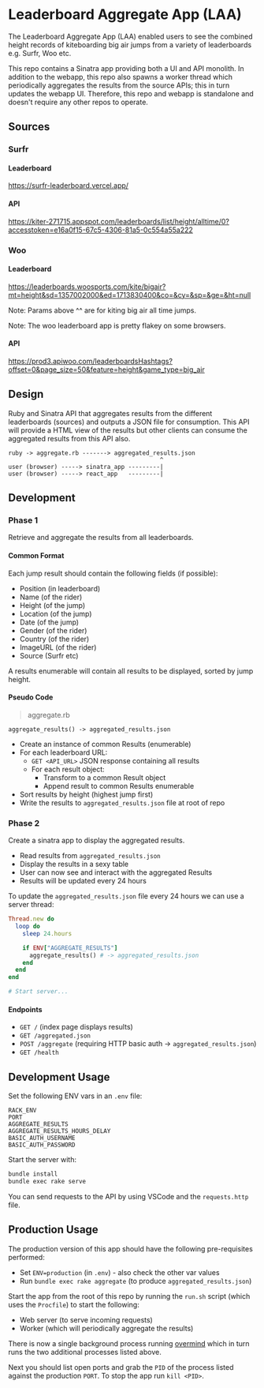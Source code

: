 
# Leaderboard Aggregate App (LAA)

The Leaderboard Aggregate App (LAA) enabled users to see the combined height records of kiteboarding big air jumps from a variety of leaderboards e.g. Surfr, Woo etc.

This repo contains a Sinatra app providing both a UI and API monolith. In addition to the webapp, this repo also spawns a worker thread which periodically aggregates the results from the source APIs; this in turn updates the webapp UI. Therefore, this repo and webapp is standalone and doesn't require any other repos to operate.

## Sources

### Surfr

#### Leaderboard

https://surfr-leaderboard.vercel.app/

#### API

https://kiter-271715.appspot.com/leaderboards/list/height/alltime/0?accesstoken=e16a0f15-67c5-4306-81a5-0c554a55a222

### Woo

#### Leaderboard

https://leaderboards.woosports.com/kite/bigair?mt=height&sd=1357002000&ed=1713830400&co=&cy=&sp=&ge=&ht=null

Note: Params above ^^ are for kiting big air all time jumps.

Note: The woo leaderboard app is pretty flakey on some browsers.

#### API

https://prod3.apiwoo.com/leaderboardsHashtags?offset=0&page_size=50&feature=height&game_type=big_air

## Design

Ruby and Sinatra API that aggregates results from the different leaderboards (sources) and outputs a JSON file for consumption. This API will provide a HTML view of the results but other clients can consume the aggregated results from this API also.

```text
ruby -> aggregate.rb -------> aggregated_results.json
                                           ^
user (browser) -----> sinatra_app ---------|
user (browser) -----> react_app   ---------|
```

## Development

### Phase 1

Retrieve and aggregate the results from all leaderboards.

#### Common Format

Each jump result should contain the following fields (if possible):

- Position (in leaderboard)
- Name (of the rider)
- Height (of the jump)
- Location (of the jump)
- Date (of the jump)
- Gender (of the rider)
- Country (of the rider)
- ImageURL (of the rider)
- Source (Surfr etc)

A results enumerable will contain all results to be displayed, sorted by jump height.

#### Pseudo Code

> aggregate.rb

```
aggregate_results() -> aggregated_results.json
```

- Create an instance of common Results (enumerable)
- For each leaderboard URL:
    - `GET <API_URL>` JSON response containing all results
    - For each result object:
        - Transform to a common Result object
        - Append result to common Results enumerable
- Sort results by height (highest jump first)
- Write the results to `aggregated_results.json` file at root of repo

### Phase 2

Create a sinatra app to display the aggregated results.

- Read results from `aggregated_results.json`
- Display the results in a sexy table
- User can now see and interact with the aggregated Results
- Results will be updated every 24 hours

To update the `aggregated_results.json` file every 24 hours we can use a server thread:

```ruby
Thread.new do
  loop do
    sleep 24.hours

    if ENV["AGGREGATE_RESULTS"]
      aggregate_results() # -> aggregated_results.json
    end
  end
end

# Start server...
```

#### Endpoints

- `GET /` (index page displays results)
- `GET /aggregated.json`
- `POST /aggregate` (requiring HTTP basic auth -> `aggregated_results.json`)
- `GET /health`

## Development Usage

Set the following ENV vars in an `.env` file:

```env
RACK_ENV
PORT
AGGREGATE_RESULTS
AGGREGATE_RESULTS_HOURS_DELAY
BASIC_AUTH_USERNAME
BASIC_AUTH_PASSWORD
```

Start the server with:

```bash
bundle install
bundle exec rake serve
```

You can send requests to the API by using VSCode and the `requests.http` file.

## Production Usage

The production version of this app should have the following pre-requisites performed:

- Set `ENV=production` (in `.env`) - also check the other var values
- Run `bundle exec rake aggregate` (to produce `aggregated_results.json`)

Start the app from the root of this repo by running the `run.sh` script (which uses the `Procfile`) to start the following:

- Web server (to serve incoming requests)
- Worker (which will periodically aggregate the results)

There is now a single background process running [overmind](https://github.com/DarthSim/overmind) which in turn runs the two additional processes listed above.

Next you should list open ports and grab the `PID` of the process listed against the production `PORT`. To stop the app run `kill <PID>`.
